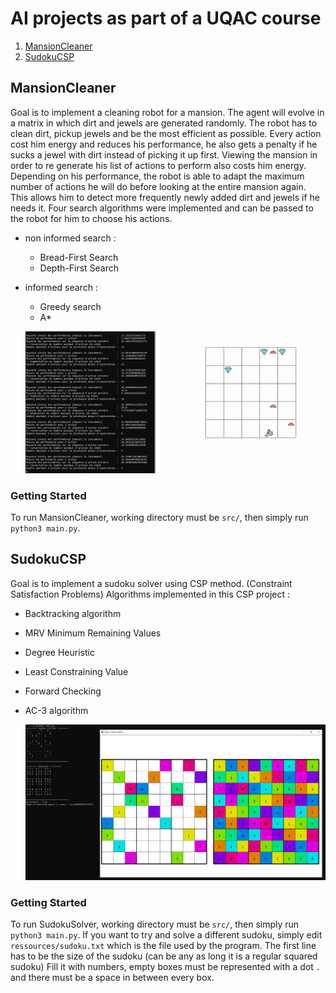 # AI projects as part of a UQAC course

1. [MansionCleaner](#mansioncleaner)
2. [SudokuCSP](#sudokucsp)

## MansionCleaner

Goal is to implement a cleaning robot for a mansion.
The agent will evolve in a matrix in which dirt and jewels are generated randomly.
The robot has to clean dirt, pickup jewels and be the most efficient as possible.
Every action cost him energy and reduces his performance, he also gets a penalty if he sucks a jewel with dirt instead of picking it up first.
Viewing the mansion in order to re generate his list of actions to perform also costs him energy.
Depending on his performance, the robot is able to adapt the maximum number of actions he will do before looking at the entire mansion again. This allows him to detect more frequently newly added dirt and jewels if he needs it.
Four search algorithms were implemented and can be passed to the robot for him to choose his actions.
- non informed search :
  - Bread-First Search
  - Depth-First Search
- informed search :
  - Greedy search
  - A*
  
  ![appScreenshot](https://github.com/CavaniNicolas/IA_UQAC/blob/main/MansionCleaner/doc/appScreenshot.PNG)

### Getting Started

To run MansionCleaner, working directory must be ```src/```, then simply run ```python3 main.py```.

## SudokuCSP

Goal is to implement a sudoku solver using CSP method. (Constraint Satisfaction Problems)
Algorithms implemented in this CSP project :
- Backtracking algorithm
- MRV Minimum Remaining Values
- Degree Heuristic
- Least Constraining Value
- Forward Checking
- AC-3 algorithm

  ![appScreenshot](SudokuCSP/doc/screenshot.PNG)

### Getting Started

To run SudokuSolver, working directory must be ```src/```, then simply run ```python3 main.py```.
If you want to try and solve a different sudoku, simply edit `ressources/sudoku.txt` which is the file used by the program.
The first line has to be the size of the sudoku (can be any as long it is a regular squared sudoku)
Fill it with numbers, empty boxes must be represented with a dot `.` and there must be a space in between every box.
